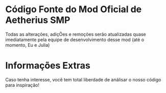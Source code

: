 
Código Fonte do Mod Oficial de Aetherius SMP
=======

Todas as alterações, adiçÕes e remoções serão atualizadas quase imediatamente pela equipe de desenvolvimento desse mod (até o momento, Eu e Julia)

Informações Extras
============
Caso tenha interesse, você tem total liberdade de análisar o nosso código para inspiração!
